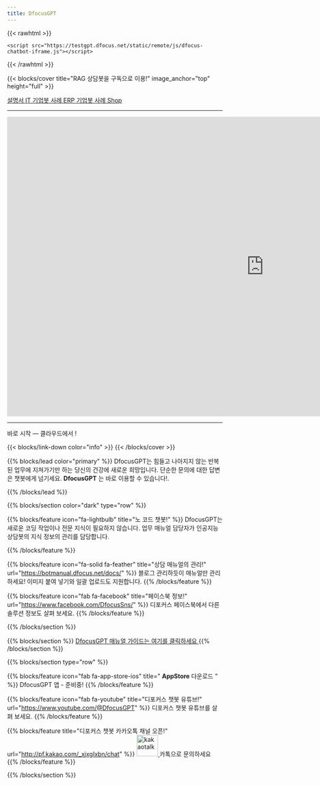 ```yaml
---
title: DfocusGPT
---
```


{{< rawhtml >}}
<script>
    window.plugin_keys = 'fecad31a-81b7-4a82-bf90-0f38005d2519';
    window.requestUrl = 'https://testgpt.dfocus.net';
    </script>
    <script src="https://testgpt.dfocus.net/static/remote/js/dfocus-chatbot-iframe.js"></script>
{{< /rawhtml >}}

{{< blocks/cover title="RAG 상담봇을 구독으로 이용!" image_anchor="top" height="full" >}}


<a class="btn btn-lg btn-primary me-3 mb-4" href="/docs/">
  설명서 <i class="fas fa-arrow-alt-circle-right ms-2"></i>
</a>
<a class="btn btn-lg btn-secondary me-3 mb-4" href="https://dfocus.net">IT 기업봇 사례<i class="fas fa-arrow-alt-circle-right ms-2"></i>
</a>
<a class="btn btn-lg btn-secondary me-3 mb-4" href="https://iquest.co.kr">ERP 기업봇 사례<i class="fas fa-arrow-alt-circle-right ms-2"></i>
</a>
<a class="btn btn-lg btn-secondary me-3 mb-4" href="https://dfocusgpt.dfocus.net">Shop<i class="fas fa-arrow-alt-circle-right ms-1"></i>
</a>

<!-- <a href="http://pf.kakao.com/_xjxgIxbn/chat">
  <img src="/static/kakaotalk_sharing_btn_medium_ov.png" alt="kakaotalk" style="width:50px; height:auto;">
</a>
 -->
----------------

<!-- <iframe width="1000" height="700" src="https://www.youtube.com/embed/DOLJ-urTp94?si=yZqG3qrT7wSWR3T2&amp;controls=0&autoplay=1&mute=1&controls=0&loop=1&playlist=DOLJ-urTp94" title="YouTube video player" frameborder="0" allow="accelerometer; autoplay; clipboard-write; encrypted-media; gyroscope; picture-in-picture; web-share" allowfullscreen></iframe> -->

<iframe width="1200" height="700" src="https://www.youtube.com/embed/5TI8xB7ti40?si=wY7lkeQ9Oir_zJWY&amp;controls=0&autoplay=1&mute=1&controls=0&loop=1" title="YouTube video player" frameborder="0" allow="accelerometer; autoplay; clipboard-write; encrypted-media; gyroscope; picture-in-picture; web-share" referrerpolicy="strict-origin-when-cross-origin" allowfullscreen></iframe>

----------------

<p class="lead mt-5"> 바로 시작 &mdash; 클라우드에서 !</p>
{{< blocks/link-down color="info" >}}
{{< /blocks/cover >}}


{{% blocks/lead color="primary" %}}
DfocusGPT는 힘들고 나아지지 않는 반복된 업무에 지쳐가기만 하는 당신의 건강에 새로운 희망입니다. 단순한 문의에 대한 답변은 챗봇에게 넘기세요. **DfocusGPT** 는 바로 이용할 수 있습니다!.

{{% /blocks/lead %}}

{{% blocks/section color="dark" type="row" %}}

{{% blocks/feature icon="fa-lightbulb" title="노 코드 챗봇!" %}}
DfocusGPT는 새로운 코딩 작업이나 전문 지식이 필요하지 않습니다. 
업무 매뉴얼 담당자가 인공지능 상담봇의 지식 정보의 관리를 담당합니다.

{{% /blocks/feature %}}


{{% blocks/feature icon="fa-solid fa-feather" title="상담 매뉴얼의 관리!" url="https://botmanual.dfocus.net/docs/" %}}
블로그 관리하듯이 매뉴얼만 관리하세요! 이미지 붙여 넣기와 일괄 업로드도 지원합니다.
{{% /blocks/feature %}}


{{% blocks/feature icon="fab fa-facebook" title="페이스북 정보!" url="https://www.facebook.com/DfocusSns/" %}}
디포커스 페이스북에서 다른 솔루션 정보도 살펴 보세요.
{{% /blocks/feature %}}


{{% /blocks/section %}}


{{% blocks/section %}}
<a class="btn btn-lg btn-primary me-3 mb-4" href="/docs/">
  DfocusGPT 매뉴얼 가이드는 여기를 클릭하세요<i class="fab ms-2 "></i>
</a>
{{% /blocks/section %}}


{{% blocks/section type="row" %}}

{{% blocks/feature icon="fab fa-app-store-ios" title=" **AppStore** 다운로드 " %}}
DfocusGPT 앱 - 준비중!
{{% /blocks/feature %}}

{{% blocks/feature icon="fab fa-youtube" title="디포커스 챗봇 유튜브!"
    url="https://www.youtube.com/@DfocusGPT" %}}
디포커스 챗봇 유튜브를 살펴 보세요.
{{% /blocks/feature %}}

{{% blocks/feature title="디포커스 챗봇 카카오톡 채널 오픈!" url="http://pf.kakao.com/_xjxgIxbn/chat" %}}
<a href="http://pf.kakao.com/_xjxgIxbn/chat">
  <img src="/static/kakaotalk_sharing_btn_medium_ov.png" alt="kakaotalk" style="width:50px; height:auto;">
</a> 카톡으로 문의하세요  
{{% /blocks/feature %}}


{{% /blocks/section %}}

